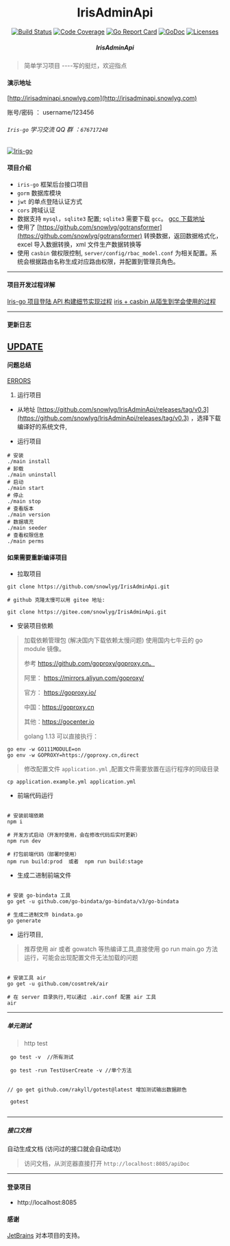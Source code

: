 <h1 align="center">IrisAdminApi</h1>

<div align="center">
    <a href="https://travis-ci.org/snowlyg/IrisAdminApi"><img src="https://travis-ci.org/snowlyg/IrisAdminApi.svg?branch=master" alt="Build Status"></a>
    <a href="https://codecov.io/gh/snowlyg/IrisAdminApi"><img src="https://codecov.io/gh/snowlyg/IrisAdminApi/branch/master/graph/badge.svg" alt="Code Coverage"></a>
    <a href="https://goreportcard.com/report/github.com/snowlyg/IrisAdminApi"><img src="https://goreportcard.com/badge/github.com/snowlyg/IrisAdminApi" alt="Go Report Card"></a>
    <a href="https://godoc.org/github.com/snowlyg/IrisAdminApi"><img src="https://godoc.org/github.com/snowlyg/IrisAdminApi?status.svg" alt="GoDoc"></a>
    <a href="https://github.com/snowlyg/IrisAdminApi/blob/master/LICENSE"><img src="https://img.shields.io/github/license/snowlyg/IrisAdminApi" alt="Licenses"></a>
    <h5 align="center">IrisAdminApi</h5>
</div>

> 简单学习项目 ----写的挺烂，欢迎指点
>
#### 演示地址
[http://irisadminapi.snowlyg.com](http://irisadminapi.snowlyg.com)

账号/密码 ： username/123456

###### `Iris-go` 学习交流 QQ 群 ：`676717248`
<a target="_blank" href="//shang.qq.com/wpa/qunwpa?idkey=cc99ccf86be594e790eacc91193789746af7df4a88e84fe949e61e5c6d63537c"><img border="0" src="http://pub.idqqimg.com/wpa/images/group.png" alt="Iris-go" title="Iris-go"></a>


#### 项目介绍
- `iris-go` 框架后台接口项目
- `gorm` 数据库模块 
- `jwt` 的单点登陆认证方式
- `cors` 跨域认证
- 数据支持 `mysql`，`sqlite3` 配置; `sqlite3` 需要下载 `gcc`。  [gcc 下载地址](http://mingw-w64.org/doku.php/download)
- 使用了 [https://github.com/snowlyg/gotransformer](https://github.com/snowlyg/gotransformer) 转换数据，返回数据格式化，excel 导入数据转换，xml 文件生产数据转换等 
- 使用 `casbin` 做权限控制, `server/config/rbac_model.conf` 为相关配置。系统会根据路由名称生成对应路由权限，并配置到管理员角色。

 
---

#### 项目开发过程详解

[Iris-go 项目登陆 API 构建细节实现过程](https://learnku.com/articles/39551)
[iris + casbin 从陌生到学会使用的过程](https://learnku.com/articles/41416)

---

#### 更新日志

[UPDATE](UPDATE.MD)
---

#### 问题总结

[ERRORS](ERRORS.MD)


1. 运行项目
- 从地址 [https://github.com/snowlyg/IrisAdminApi/releases/tag/v0.3](https://github.com/snowlyg/IrisAdminApi/releases/tag/v0.3) ，选择下载编译好的系统文件,

- 运行项目 

```shell script
# 安装
./main install
# 卸载
./main uninstall
# 启动
./main start
# 停止
./main stop
# 查看版本
./main version
# 数据填充
./main seeder
# 查看权限信息
./main perms
```


#### 如果需要重新编译项目

- 拉取项目

```shell script
git clone https://github.com/snowlyg/IrisAdminApi.git

# github 克隆太慢可以用 gitee 地址:

git clone https://gitee.com/snowlyg/IrisAdminApi.git

```

- 安装项目依赖

>加载依赖管理包 (解决国内下载依赖太慢问题)
>使用国内七牛云的 go module 镜像。
>
>参考 https://github.com/goproxy/goproxy.cn。
>
>阿里： https://mirrors.aliyun.com/goproxy/
>
>官方： https://goproxy.io/
>
>中国：https://goproxy.cn
>
>其他：https://gocenter.io
>
>golang 1.13 可以直接执行：
```shell script
go env -w GO111MODULE=on
go env -w GOPROXY=https://goproxy.cn,direct
```

> 修改配置文件 `application.yml` ,配置文件需要放置在运行程序的同级目录

```shell script
cp application.example.yml application.yml
```

- 前端代码运行
```shell script

# 安装前端依赖
npm i

# 开发方式启动（开发时使用，会在修改代码后实时更新）
npm run dev 

# 打包前端代码（部署时使用）
npm run build:prod  或者  npm run build:stage

```

- 生成二进制前端文件
```shell script

# 安装 go-bindata 工具
go get -u github.com/go-bindata/go-bindata/v3/go-bindata

# 生成二进制文件 bindata.go
go generate 

```

- 运行项目,
>推荐使用 air 或者 gowatch 等热编译工具,直接使用 go run main.go 方法运行，可能会出现配置文件无法加载的问题

```shell script

# 安装工具 air     
go get -u github.com/cosmtrek/air

# 在 server 目录执行,可以通过 .air.conf 配置 air 工具
air
```

---
##### 单元测试 
> http test

```shell script
 go test -v  //所有测试
 
 go test -run TestUserCreate -v //单个方法


// go get github.com/rakyll/gotest@latest 增加测试输出数据颜色

 gotest 
 
```

---

##### 接口文档
自动生成文档 (访问过的接口就会自动成功)
>访问文档，从浏览器直接打开 `http://localhost:8085/apiDoc`
---

#### 登录项目
- http://localhost:8085

#### 感谢 

[JetBrains](https://www.jetbrains.com/?from=IrisAdminApi) 对本项目的支持。

